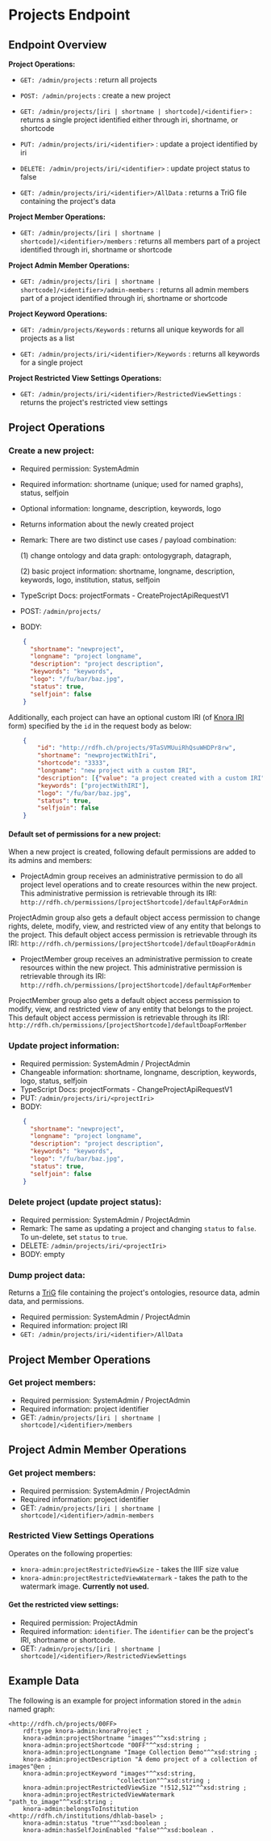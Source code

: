 <!---
Copyright © 2015-2021 the contributors (see Contributors.md).

This file is part of DSP — DaSCH Service Platform.

DSP is free software: you can redistribute it and/or modify
it under the terms of the GNU Affero General Public License as published
by the Free Software Foundation, either version 3 of the License, or
(at your option) any later version.

DSP is distributed in the hope that it will be useful,
but WITHOUT ANY WARRANTY; without even the implied warranty of
MERCHANTABILITY or FITNESS FOR A PARTICULAR PURPOSE.  See the
GNU Affero General Public License for more details.

You should have received a copy of the GNU Affero General Public
License along with DSP. If not, see <http://www.gnu.org/licenses/>.
-->

# Projects Endpoint

## Endpoint Overview

**Project Operations:**  

- `GET: /admin/projects` : return all projects  

- `POST: /admin/projects` : create a new project  

- `GET: /admin/projects/[iri | shortname | shortcode]/<identifier>` : returns a single project identified either through iri, shortname, or shortcode  

- `PUT: /admin/projects/iri/<identifier>` : update a project identified by iri  

- `DELETE: /admin/projects/iri/<identifier>` : update project status to false  

- `GET: /admin/projects/iri/<identifier>/AllData` : returns a TriG file containing the project's data  

**Project Member Operations:**  

- `GET: /admin/projects/[iri | shortname | shortcode]/<identifier>/members` : returns all members part of a project identified through iri, shortname or shortcode  

**Project Admin Member Operations:**  

- `GET: /admin/projects/[iri | shortname | shortcode]/<identifier>/admin-members` : returns all admin members part of a project identified through iri, shortname or shortcode  

**Project Keyword Operations:**  

- `GET: /admin/projects/Keywords` : returns all unique keywords for all projects as a list  

- `GET: /admin/projects/iri/<identifier>/Keywords` : returns all keywords for a single project  

**Project Restricted View Settings Operations:**  

- `GET: /admin/projects/iri/<identifier>/RestrictedViewSettings` : returns the project's restricted view settings  

## Project Operations

### Create a new project:

  - Required permission: SystemAdmin
  - Required information: shortname (unique; used for named graphs),
    status, selfjoin
  - Optional information: longname, description, keywords, logo
  - Returns information about the newly created project
  - Remark: There are two distinct use cases / payload combination:
  
    (1) change ontology and data graph: ontologygraph, datagraph,
    
    (2) basic project information: shortname, longname, description,
    keywords, logo, institution, status, selfjoin
    
  - TypeScript Docs: projectFormats - CreateProjectApiRequestV1
  - POST: `/admin/projects/`
  - BODY:
  
```json
    {
      "shortname": "newproject",
      "longname": "project longname",
      "description": "project description",
      "keywords": "keywords",
      "logo": "/fu/bar/baz.jpg",
      "status": true,
      "selfjoin": false
    }
```

Additionally, each project can have an optional custom IRI (of [Knora IRI](../api-v2/knora-iris.md#iris-for-data) form) specified by the `id` in the request body as below:
    
```json
    {
        "id": "http://rdfh.ch/projects/9TaSVMUuiRhQsuWHDPr8rw",
        "shortname": "newprojectWithIri",
        "shortcode": "3333",
        "longname": "new project with a custom IRI",
        "description": [{"value": "a project created with a custom IRI", "language": "en"}],
        "keywords": ["projectWithIRI"],
        "logo": "/fu/bar/baz.jpg",
        "status": true,
        "selfjoin": false
    }   
```
#### Default set of permissions for a new project:
When a new project is created, following default permissions are added to its admins and members:
- ProjectAdmin group receives an administrative permission to do all project level operations and to create resources 
within the new project. This administrative permission is retrievable through its IRI:
`http://rdfh.ch/permissions/[projectShortcode]/defaultApForAdmin`

ProjectAdmin group also gets a default object access permission to change rights, delete, modify, view, 
and restricted view of any entity that belongs to the project. This default object access permission is retrievable 
through its IRI: 
`http://rdfh.ch/permissions/[projectShortcode]/defaultDoapForAdmin`

- ProjectMember group receives an administrative permission to create resources within the new project. This 
administrative permission is retrievable through its IRI:
`http://rdfh.ch/permissions/[projectShortcode]/defaultApForMember`

ProjectMember group also gets a default object access permission to modify, view, and restricted view of any entity that 
belongs to the project. This default object access permission is retrievable through its IRI: 
`http://rdfh.ch/permissions/[projectShortcode]/defaultDoapForMember`

### Update project information:

  - Required permission: SystemAdmin / ProjectAdmin
  - Changeable information: shortname, longname, description,
    keywords, logo, status, selfjoin
  - TypeScript Docs: projectFormats - ChangeProjectApiRequestV1
  - PUT: `/admin/projects/iri/<projectIri>`
  - BODY:

```json
    {
      "shortname": "newproject",
      "longname": "project longname",
      "description": "project description",
      "keywords": "keywords",
      "logo": "/fu/bar/baz.jpg",
      "status": true,
      "selfjoin": false
    }
```

### Delete project (update project status):

  - Required permission: SystemAdmin / ProjectAdmin
  - Remark: The same as updating a project and changing `status` to
    `false`. To un-delete, set `status` to `true`.
  - DELETE: `/admin/projects/iri/<projectIri>`
  - BODY: empty

### Dump project data:

Returns a [TriG](https://www.w3.org/TR/trig/) file containing the project's
ontologies, resource data, admin data, and permissions.

  - Required permission: SystemAdmin / ProjectAdmin
  - Required information: project IRI
  - `GET: /admin/projects/iri/<identifier>/AllData`

## Project Member Operations

### Get project members:

  - Required permission: SystemAdmin / ProjectAdmin
  - Required information: project identifier
  - GET: `/admin/projects/[iri | shortname | shortcode]/<identifier>/members`


## Project Admin Member Operations

### Get project members:

  - Required permission: SystemAdmin / ProjectAdmin
  - Required information: project identifier
  - GET: `/admin/projects/[iri | shortname | shortcode]/<identifier>/admin-members`


### Restricted View Settings Operations

Operates on the following properties:
 - `knora-admin:projectRestrictedViewSize` - takes the IIIF size value
 - `knora-admin:projectRestrictedViewWatermark` - takes the path to the watermark image. **Currently not used.**

#### Get the restricted view settings:

  - Required permission: ProjectAdmin
  - Required information: `identifier`. The `identifier` can be the project's IRI, shortname or shortcode.
  - GET: `/admin/projects/[iri | shortname | shortcode]/<identifier>/RestrictedViewSettings`

## Example Data

The following is an example for project information stored in the `admin` named graph:

```
<http://rdfh.ch/projects/00FF>
    rdf:type knora-admin:knoraProject ;
    knora-admin:projectShortname "images"^^xsd:string ;
    knora-admin:projectShortcode "00FF"^^xsd:string ;
    knora-admin:projectLongname "Image Collection Demo"^^xsd:string ;
    knora-admin:projectDescription "A demo project of a collection of images"@en ;
    knora-admin:projectKeyword "images"^^xsd:string,
                              "collection"^^xsd:string ;
    knora-admin:projectRestrictedViewSize "!512,512"^^xsd:string ;
    knora-admin:projectRestrictedViewWatermark "path_to_image"^^xsd:string ;
    knora-admin:belongsToInstitution <http://rdfh.ch/institutions/dhlab-basel> ;
    knora-admin:status "true"^^xsd:boolean ;
    knora-admin:hasSelfJoinEnabled "false"^^xsd:boolean .
```

